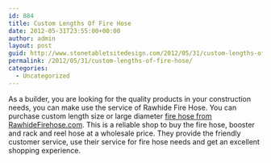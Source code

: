 ```yaml
---
id: 884
title: Custom Lengths Of Fire Hose
date: 2012-05-31T23:55:00+00:00
author: admin
layout: post
guid: http://www.stonetabletsitedesign.com/2012/05/31/custom-lengths-of-fire-hose/
permalink: /2012/05/31/custom-lengths-of-fire-hose/
categories:
  - Uncategorized
---
```

As a builder, you are looking for the quality products in your construction needs, you can make use the service of Rawhide Fire Hose. You can purchase custom length size or large diameter [fire hose from RawhideFirehose.com](http://www.rawhidefirehose.com/). This is a reliable shop to buy the fire hose, booster and rack and reel hose at a wholesale price. They provide the friendly customer service, use their service for fire hose needs and get an excellent shopping experience.